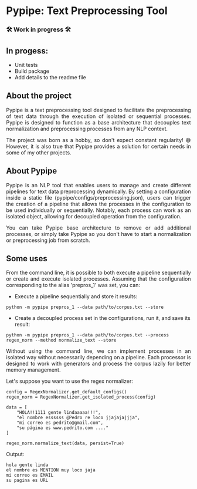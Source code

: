 # Pypipe: Text Preprocessing Tool

### 🛠️ Work in progress 🛠️

## In progess:

- Unit tests
- Build package
- Add details to the readme file

## About the project

<p align='justify'>Pypipe is a text preprocessing tool designed to facilitate the preprocessing of text data through the execution of isolated or sequential processes. Pypipe is designed to function as a base architecture that decouples text normalization and preprocessing processes from any NLP context.</p>

<p align='justify'>The project was born as a hobby, so don't expect constant regularity! 😅 However, it is also true that Pypipe provides a solution for certain needs in some of my other projects.</p>

## About Pypipe

<p align='justify'>Pypipe is an NLP tool that enables users to manage and create different pipelines for text data preprocessing dynamically. By setting a configuration inside a static file (pypipe/configs/preprocessing.json), users can trigger the creation of a pipeline that allows the processes in the configuration to be used individually or sequentially. Notably, each process can work as an isolated object, allowing for decoupled operation from the configuration.</p>

<p align='justify'>You can take Pypipe base architecture to remove or add additional processes, or simply take Pypipe so you don't have to start a normalization or preprocessing job from scratch.</p>

## Some uses

<p align='justify'>From the command line, it is possible to both execute a pipeline sequentially or create and execute isolated processes. Assuming that the configuration corresponding to the alias 'prepros_1' was set, you can:</p>

- Execute a pipeline sequentially and store it results:

```
python -m pypipe prepros_1 --data path/to/corpus.txt --store 
```
- Create a decoupled process set in the configurations, run it, and save its result:

```
python -m pypipe prepros_1 --data path/to/corpus.txt --process regex_norm --method normalize_text --store
```
<p align='justify'>Without using the command line, we can implement processes in an isolated way without necessarily depending on a pipeline. Each processor is designed to work with generators and process the corpus lazily for better memory management.</p>

Let's suppose you want to use the regex normalizer:

```
config = RegexNormalizer.get_default_configs()
regex_norm = RegexNormalizer.get_isolated_process(config)

data = [
    "HOLA!!1111 gente lindaaaaa!!!",
    "el nombre essssss @Pedro re loco jjajajajjja",
    "mi correo es pedrito@gmail.com",
    "su página es www.pedrito.com ...."
]

regex_norm.normalize_text(data, persist=True)
```
Output:

```
hola gente linda
el nombre es MENTION muy loco jaja
mi correo es EMAIL
su pagina es URL
```
